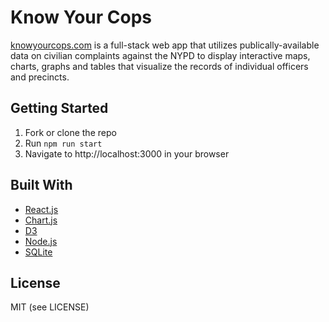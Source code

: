 # Know Your Cops

[knowyourcops.com](https://knowyourcops.com) is a full-stack web app that utilizes publically-available data on civilian complaints against the NYPD to display interactive maps, charts, graphs and tables that visualize the records of individual officers and precincts.

## Getting Started

1. Fork or clone the repo
2. Run ```npm run start```
3. Navigate to http://localhost:3000 in your browser

## Built With

* [React.js](https://reactjs.org/)
* [Chart.js](https://www.chartjs.org/)
* [D3](https://d3js.org/)
* [Node.js](https://nodejs.org/en/)
* [SQLite](https://www.sqlite.org/index.html)

## License

MIT (see LICENSE)
